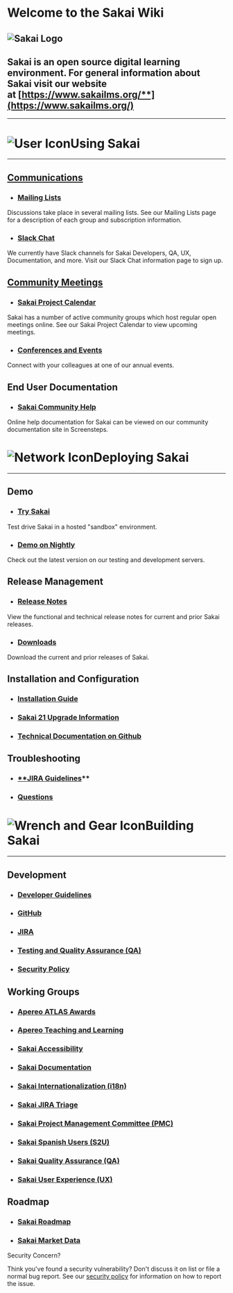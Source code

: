 # **Welcome to the Sakai Wiki**
## ![Sakai Logo](https://blindsidenetworks.com/wp-content/uploads/2021/05/Sakai_Logo-300x266-1.png "Sakai Logo")
## **Sakai is an open source digital learning environment. For general information about Sakai visit our website at [https://www.sakailms.org/**](https://www.sakailms.org/)**
-----
# ![User Icon](Aspose.Words.8e269e9b-941a-4abc-b72a-09898dfbfc29.002.png "Using Sakai")**Using Sakai**
-----
## [**Communications**](file:///C:/wiki/spaces/CONF/pages/17145202611/Communications)
- ### [**Mailing Lists**](file:///C:/wiki/spaces/CONF/pages/17145202619/Mailing+Lists)
Discussions take place in several mailing lists. See our Mailing Lists page for a description of each group and subscription information.
- ### [**Slack Chat**](file:///C:/wiki/spaces/CONF/pages/17145202621/Slack+Chat)
We currently have Slack channels for Sakai Developers, QA, UX, Documentation, and more. Visit our Slack Chat information page to sign up.
## [**Community Meetings**](file:///C:/wiki/spaces/CONF/pages/17145202608/Community+Meetings)
- ### [**Sakai Project Calendar**](file:///C:/wiki/spaces/CONF/pages/17145202598/Sakai+Project+Calendar)
Sakai has a number of active community groups which host regular open meetings online. See our Sakai Project Calendar to view upcoming meetings. 
- ### [**Conferences and Events**](file:///C:/wiki/spaces/CONF/pages/17145203011/Conferences+and+Events)
Connect with your colleagues at one of our annual events.
## **End User Documentation**
- ### [**Sakai Community Help**](https://sakai.screenstepslive.com/s)
Online help documentation for Sakai can be viewed on our community documentation site in Screensteps. 

# ![Network Icon](Aspose.Words.8e269e9b-941a-4abc-b72a-09898dfbfc29.002.png "Deploying Sakai")**Deploying Sakai**
-----
## **Demo**
- ### [**Try Sakai**](https://www.sakailms.org/try-sakai-lms-free)
Test drive Sakai in a hosted "sandbox" environment.
- ### [**Demo on Nightly**](http://nightly2.sakaiproject.org/)
Check out the latest version on our testing and development servers.
## **Release Management**
- ### [**Release Notes**](file:///C:/wiki/spaces/DOC/pages/17225318626/Release+Documentation)
View the functional and technical release notes for current and prior Sakai releases.
- ### [**Downloads**](file:///C:/wiki/spaces/DOC/pages/17281679656/Sakai+Release+Date+list)
Download the current and prior releases of Sakai.
## **Installation and Configuration**
- ### [**Installation Guide**](file:///C:/wiki/spaces/DOC/pages/17310646928/Sakai+21+Install+Guides)
- ### [**Sakai 21 Upgrade Information**](file:///C:/wiki/spaces/DOC/pages/17310646931/Sakai+21+Upgrade+Information)
- ### [**Technical Documentation on Github**](https://github.com/sakaiproject/sakai/wiki)
## **Troubleshooting**
- ### [**JIRA Guidelines](file:///C:/wiki/spaces/MGT/pages/13953859616/Sakai+Jira+Guidelines)** 
- ### [**Questions**](https://groups.google.com/a/apereo.org/forum/#!forum/sakai-production)
# ![Wrench and Gear Icon](Aspose.Words.8e269e9b-941a-4abc-b72a-09898dfbfc29.002.png "Building Sakai")**Building Sakai**
-----
## **Development**
- ### [**Developer Guidelines**](https://github.com/sakaiproject/sakai/blob/master/CONTRIBUTING.md)
- ### [**GitHub**](https://github.com/sakaiproject)
- ### [**JIRA**](https://sakaiproject.atlassian.net/)
- ### [**Testing and Quality Assurance (QA)**](file:///C:/wiki/spaces/QA/overview)
- ### [**Security Policy**](file:///C:/wiki/spaces/SECWG/overview)
## **Working Groups**
- ### [**Apereo ATLAS Awards**](file:///C:/wiki/spaces/PED/pages/2870804978/ATLAS+2018)
- ### [**Apereo Teaching and Learning**](file:///C:/wiki/spaces/PED/overview)
- ### [**Sakai Accessibility**](file:///C:/wiki/spaces/2ACC/overview)
- ### [**Sakai Documentation**](file:///C:/wiki/spaces/SakaiHelpDocs/overview)
- ### [**Sakai Internationalization (i18n)**](file:///C:/wiki/spaces/SPANISH/pages/26863536625/i18n+tools+status)
- ### [**Sakai JIRA Triage**](file:///C:/wiki/spaces/QA/pages/6869355020/Jira+Triage)
- ### [**Sakai Project Management Committee (PMC)**](file:///C:/wiki/spaces/PMC/overview)
- ### [**Sakai Spanish Users (S2U)**](file:///C:/wiki/spaces/SPANISH/overview)
- ### [**Sakai Quality Assurance (QA)**](file:///C:/wiki/spaces/QA/overview)
- ### [**Sakai User Experience (UX)**](file:///C:/wiki/spaces/UX/overview)
## **Roadmap**
- ### [**Sakai Roadmap**](file:///C:/wiki/spaces/REL/pages/1384677712/Sakai+Roadmap+2022-2024)
- ### [**Sakai Market Data**](file:///C:/wiki/spaces/WM/pages/10755441304)
Security Concern?

Think you've found a security vulnerability? Don't discuss it on list or file a normal bug report. See our [security policy](file:///C:/wiki/spaces/SECWG/overview) for information on how to report the issue.
